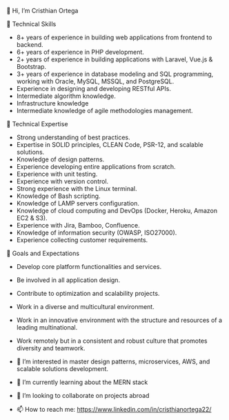 👋 Hi, I’m Cristhian Ortega 

🚀 Technical Skills
- 8+ years of experience in building web applications from frontend to backend.
- 6+ years of experience in PHP development.
- 2+ years of experience in building applications with Laravel, Vue.js & Bootstrap.
- 3+ years of experience in database modeling and SQL programming, working with Oracle, MySQL, MSSQL, and PostgreSQL.
- Experience in designing and developing RESTful APIs.
- Intermediate algorithm knowledge.
- Infrastructure knowledge
- Intermediate knowledge of agile methodologies management.

🧰 Technical Expertise
- Strong understanding of best practices.
- Expertise in SOLID principles, CLEAN Code, PSR-12, and scalable solutions.
- Knowledge of design patterns.
- Experience developing entire applications from scratch.
- Experience with unit testing.
- Experience with version control.
- Strong experience with the Linux terminal.
- Knowledge of Bash scripting.
- Knowledge of LAMP servers configuration.
- Knowledge of cloud computing and DevOps (Docker, Heroku, Amazon EC2 & S3).
- Experience with Jira, Bamboo, Confluence.
- Knowledge of information security (OWASP, ISO27000).
- Experience collecting customer requirements.

🎯 Goals and Expectations
- Develop core platform functionalities and services.
- Be involved in all application design.
- Contribute to optimization and scalability projects.
- Work in a diverse and multicultural environment.
- Work in an innovative environment with the structure and resources of a leading multinational.
- Work remotely but in a consistent and robust culture that promotes diversity and teamwork.

- 👀 I’m interested in master design patterns, microservices, AWS, and scalable solutions development.
- 🌱 I’m currently learning about the MERN stack
- 💞️ I’m looking to collaborate on projects abroad
- 📫 How to reach me: https://www.linkedin.com/in/cristhianortega22/

<!---
ortegavc/ortegavc is a ✨ special ✨ repository because its `README.md` (this file) appears on your GitHub profile.
You can click the Preview link to take a look at your changes.
--->
